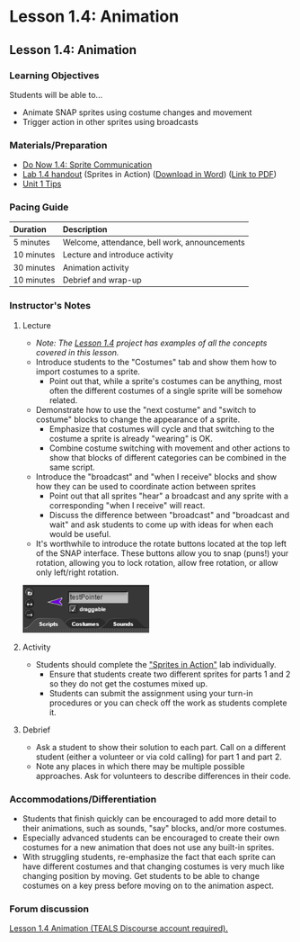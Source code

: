 # Lesson 1.4: Animation

## Lesson 1.4: Animation

### Learning Objectives

Students will be able to...

* Animate SNAP sprites using costume changes and movement
* Trigger action in other sprites using broadcasts

### Materials/Preparation

* [Do Now 1.4: Sprite Communication](do_now_14.md)  
* [Lab 1.4 handout](lab_14.md) \(Sprites in Action\) \([Download in Word](https://github.com/TEALSK12/introduction-to-computer-science/raw/master/Unit%201%20Word/Lab%201.4%20Sprites%20in%20Action.docx)\) \([Link to PDF](https://github.com/TEALSK12/introduction-to-computer-science/raw/master/Unit%201%20PDF/Lab%201.4%20Sprites%20in%20Action.pdf)\)
* [Unit 1 Tips](https://github.com/TEALSK12/introduction-to-computer-science/tree/1b0bf53d1227fa78fa4316e79dd49375fd1c622d/unit_1_tips.md)

### Pacing Guide

| Duration | Description |
| :--- | :--- |
| 5 minutes | Welcome, attendance, bell work, announcements |
| 10 minutes | Lecture and introduce activity |
| 30 minutes | Animation activity |
| 10 minutes | Debrief and wrap-up |

### Instructor's Notes

1. Lecture

   * _Note: The_ [_Lesson 1.4_](http://snap.berkeley.edu/snapsource/snap.html#present:Username=brettwo&ProjectName=Lesson%201.4) _project has examples of all the concepts covered in this lesson._
   * Introduce students to the "Costumes" tab and show them how to import costumes to a sprite.
     * Point out that, while a sprite's costumes can be anything, most often the different costumes of a single sprite will be somehow related.
   * Demonstrate how to use the "next costume" and "switch to costume" blocks to change the appearance of a sprite.
     * Emphasize that costumes will cycle and that switching to the costume a sprite is already "wearing" is OK.
     * Combine costume switching with movement and other actions to show that blocks of different categories can be combined in the same script.
   * Introduce the "broadcast" and "when I receive" blocks and show how they can be used to coordinate action between sprites
     * Point out that all sprites "hear" a broadcast and any sprite with a corresponding "when I receive" will react.
     * Discuss the difference between "broadcast" and "broadcast and wait" and ask students to come up with ideas for when each would be useful.
   * It's worthwhile to introduce the rotate buttons located at the top left of the SNAP interface. These buttons allow you to snap \(puns!\) your rotation, allowing you to lock rotation, allow free rotation, or allow only left/right rotation.

   ![rotate buttons](../../.gitbook/assets/rotatebutton.PNG)

2. Activity
   * Students should complete the ["Sprites in Action"](lab_14.md) lab individually.
     * Ensure that students create two different sprites for parts 1 and 2 so they do not get the costumes mixed up.
     * Students can submit the assignment using your turn-in procedures or you can check off the work as students complete it.
3. Debrief
   * Ask a student to show their solution to each part. Call on a different student \(either a volunteer or via cold calling\) for part 1 and part 2.
   * Note any places in which there may be multiple possible approaches. Ask for volunteers to describe differences in their code.

### Accommodations/Differentiation

* Students that finish quickly can be encouraged to add more detail to their animations, such as sounds, "say" blocks, and/or more costumes.
* Especially advanced students can be encouraged to create their own costumes for a new animation that does not use any built-in sprites.
* With struggling students, re-emphasize the fact that each sprite can have different costumes and that changing costumes is very much like changing position by moving. Get students to be able to change costumes on a key press before moving on to the animation aspect.

### Forum discussion

 [Lesson 1.4 Animation \(TEALS Discourse account required\).](http://forums.tealsk12.org/c/unit-1-snap-basics/lesson-1-4-animation)

